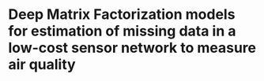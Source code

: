 # Deep Matrix Factorization models for estimation of missing data in a low-cost sensor network to measure air quality


